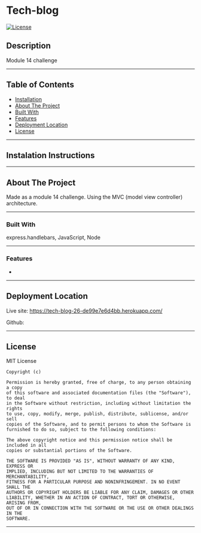 # Tech-blog
<!-- Title  -->
[![License](https://img.shields.io/badge/license-MIT-blue.svg)](https://opensource.org/licenses/MIT)
<!-- Title  -->

## Description
Module 14 challenge 

---

## Table of Contents

<!-- Table of Contents -->

- [Installation](#installation)
- [About The Project](#about_project)
- [Built With](#built_with)
- [Features](#features)
- [Deployment Location](#deployment_location)
- [License](#license)

---

## Instalation Instructions <a id="installation"></a>


---

## About The Project <a id="about_project"></a>
<!-- About the Project -->
Made as a module 14 challenge. Using the MVC (model view controller) architecture. 

---

### Built With <a id="built_with"></a>
<!-- Built With -->
express.handlebars, JavaScript, Node

---

### Features <a id="features"></a>
<!-- Features -->

* 

---

## Deployment Location <a id="deployment_location"></a>

<!-- Deployment Location -->
Live site: https://tech-blog-26-de99e7e6d4bb.herokuapp.com/

Github: 

<!-- screen shot example of project -->
<!-- ![Page on start up](assets/Images/screen-shot1.JPG) -->

---

## License <a id="license"></a>
MIT License

    Copyright (c)  
    
    Permission is hereby granted, free of charge, to any person obtaining a copy
    of this software and associated documentation files (the "Software"), to deal
    in the Software without restriction, including without limitation the rights
    to use, copy, modify, merge, publish, distribute, sublicense, and/or sell
    copies of the Software, and to permit persons to whom the Software is
    furnished to do so, subject to the following conditions:
    
    The above copyright notice and this permission notice shall be included in all
    copies or substantial portions of the Software.
    
    THE SOFTWARE IS PROVIDED "AS IS", WITHOUT WARRANTY OF ANY KIND, EXPRESS OR
    IMPLIED, INCLUDING BUT NOT LIMITED TO THE WARRANTIES OF MERCHANTABILITY,
    FITNESS FOR A PARTICULAR PURPOSE AND NONINFRINGEMENT. IN NO EVENT SHALL THE
    AUTHORS OR COPYRIGHT HOLDERS BE LIABLE FOR ANY CLAIM, DAMAGES OR OTHER
    LIABILITY, WHETHER IN AN ACTION OF CONTRACT, TORT OR OTHERWISE, ARISING FROM,
    OUT OF OR IN CONNECTION WITH THE SOFTWARE OR THE USE OR OTHER DEALINGS IN THE
    SOFTWARE.

---
